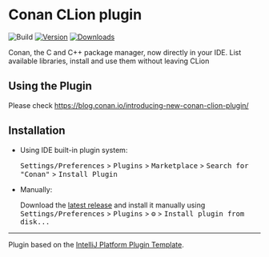 # Conan CLion plugin

![Build](https://github.com/conan-io/conan-clion-plugin/workflows/Build/badge.svg)
[![Version](https://img.shields.io/jetbrains/plugin/v/11956.svg)](https://plugins.jetbrains.com/plugin/11956)
[![Downloads](https://img.shields.io/jetbrains/plugin/d/11956.svg)](https://plugins.jetbrains.com/plugin/11956)

<!-- Next tags are used by the build workflow to generate the description, don't remove -->

<!-- Plugin description -->
Conan, the C and C++ package manager, now directly in your IDE.
List available libraries, install and use them without leaving CLion

<!-- Plugin description end -->

## Using the Plugin

Please check https://blog.conan.io/introducing-new-conan-clion-plugin/

## Installation

- Using IDE built-in plugin system:
  
  <kbd>Settings/Preferences</kbd> > <kbd>Plugins</kbd> > <kbd>Marketplace</kbd> > <kbd>Search for "Conan"</kbd> >
  <kbd>Install Plugin</kbd>
  
- Manually:

  Download the [latest release](https://github.com/conan-io/conan-clion-plugin/releases/latest) and install it manually using
  <kbd>Settings/Preferences</kbd> > <kbd>Plugins</kbd> > <kbd>⚙️</kbd> > <kbd>Install plugin from disk...</kbd>


---
Plugin based on the [IntelliJ Platform Plugin Template][template].

[template]: https://github.com/JetBrains/intellij-platform-plugin-template
[docs:plugin-description]: https://plugins.jetbrains.com/docs/intellij/plugin-user-experience.html#plugin-description-and-presentation
